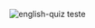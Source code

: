 ![english-quiz](https://user-images.githubusercontent.com/70960219/106385464-371ce800-63af-11eb-88dc-a05b5bcc82f0.gif)
teste
